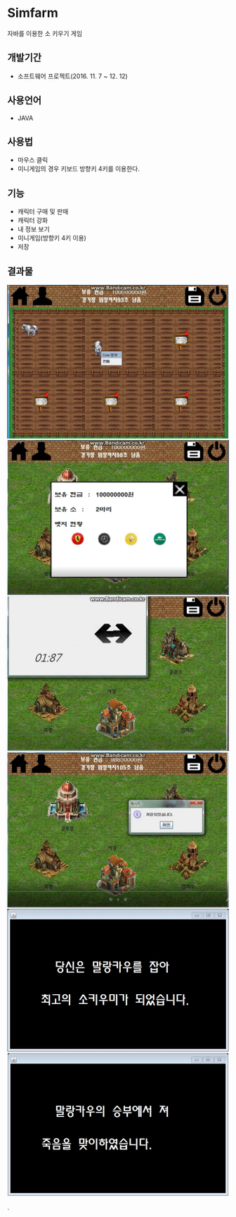 # Simfarm
자바를 이용한 소 키우기 게임

## 개발기간
- 소프트웨어 프로젝트(2016. 11. 7 ~ 12. 12)

## 사용언어
- JAVA

## 사용법
- 마우스 클릭
- 미니게임의 경우 키보드 방향키 4키를 이용한다.

## 기능
- 캐릭터 구매 및 판매
- 캐릭터 강화
- 내 정보 보기
- 미니게임(방향키 4키 이용)
- 저장


## 결과물
![GitHub Logo](/Image/Cow1.png)
![GitHub Logo](/Image/Cow2.png)
![GitHub Logo](/Image/Cow3.png)
![GitHub Logo](/Image/cow4.png)
![GitHub Logo](/Image/Cow5.jpg)
![GitHub Logo](/Image/Cow6.jpg)

.